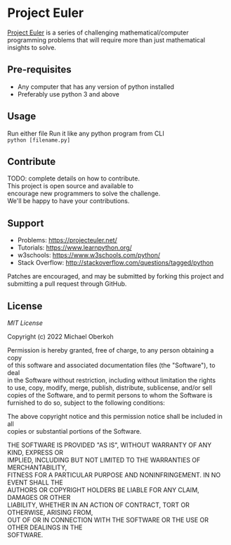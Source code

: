 # Project Euler

[Project Euler](https://projecteuler.net) is a series of challenging mathematical/computer programming problems that will require more than just mathematical insights to solve.

## Pre-requisites

- Any computer that has any version of python installed
- Preferably use python 3 and above

## Usage

Run either file
Run it like any python program from CLI  
`python [filename.py]`

## Contribute
TODO: complete details on how to contribute.  
This project is open source and available to  
encourage new programmers to solve the challenge.  
We'll be happy to have your contributions.  

## Support

- Problems: https://projecteuler.net/
- Tutorials: https://www.learnpython.org/
- w3schools: https://www.w3schools.com/python/
- Stack Overflow: http://stackoverflow.com/questions/tagged/python

Patches are encouraged, and may be submitted by forking this project and
submitting a pull request through GitHub.

## License

*MIT License*

Copyright (c) 2022 Michael Oberkoh

Permission is hereby granted, free of charge, to any person obtaining a copy  
of this software and associated documentation files (the "Software"), to deal  
in the Software without restriction, including without limitation the rights  
to use, copy, modify, merge, publish, distribute, sublicense, and/or sell  
copies of the Software, and to permit persons to whom the Software is  
furnished to do so, subject to the following conditions:  

The above copyright notice and this permission notice shall be included in all  
copies or substantial portions of the Software.  

THE SOFTWARE IS PROVIDED "AS IS", WITHOUT WARRANTY OF ANY KIND, EXPRESS OR  
IMPLIED, INCLUDING BUT NOT LIMITED TO THE WARRANTIES OF MERCHANTABILITY,  
FITNESS FOR A PARTICULAR PURPOSE AND NONINFRINGEMENT. IN NO EVENT SHALL THE  
AUTHORS OR COPYRIGHT HOLDERS BE LIABLE FOR ANY CLAIM, DAMAGES OR OTHER  
LIABILITY, WHETHER IN AN ACTION OF CONTRACT, TORT OR OTHERWISE, ARISING FROM,  
OUT OF OR IN CONNECTION WITH THE SOFTWARE OR THE USE OR OTHER DEALINGS IN THE  
SOFTWARE.
